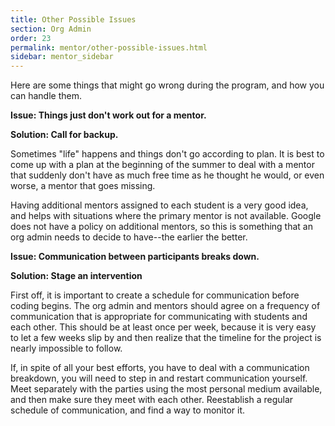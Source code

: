 ```yaml
---
title: Other Possible Issues
section: Org Admin
order: 23
permalink: mentor/other-possible-issues.html
sidebar: mentor_sidebar
---
```


Here are some things that might go wrong during the program, and how you can handle them.

**Issue: Things just don't work out for a mentor.**

**Solution: Call for backup.**

Sometimes "life" happens and things don't go according to plan. It is best to come up with a plan at the beginning of the summer to deal with a mentor that suddenly don't have as much free time as he thought he would, or even worse, a mentor that goes missing.

Having additional mentors assigned to each student is a very good idea, and helps with situations where the primary mentor is not available. Google does not have a policy on additional mentors, so this is something that an org admin needs to decide to have--the earlier the better.

**Issue: Communication between participants breaks down.**

**Solution: Stage an intervention**

First off, it is important to create a schedule for communication before coding begins. The org admin and mentors should agree on a frequency of communication that is appropriate for communicating with students and each other. This should be at least once per week, because it is very easy to let a few weeks slip by and then realize that the timeline for the project is nearly impossible to follow.

If, in spite of all your best efforts, you have to deal with a communication breakdown, you will need to step in and restart communication yourself. Meet separately with the parties using the most personal medium available, and then make sure they meet with each other. Reestablish a regular schedule of communication, and find a way to monitor it.

